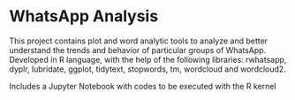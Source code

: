 # WhatsApp Analysis
This project contains plot and word analytic tools to analyze and better understand the trends and behavior of particular groups of WhatsApp. Developed in R language, with the help of the following libraries: rwhatsapp, dyplr, lubridate, ggplot, tidytext, stopwords, tm, wordcloud and wordcloud2.

Includes a Jupyter Notebook with codes to be executed with the R kernel
